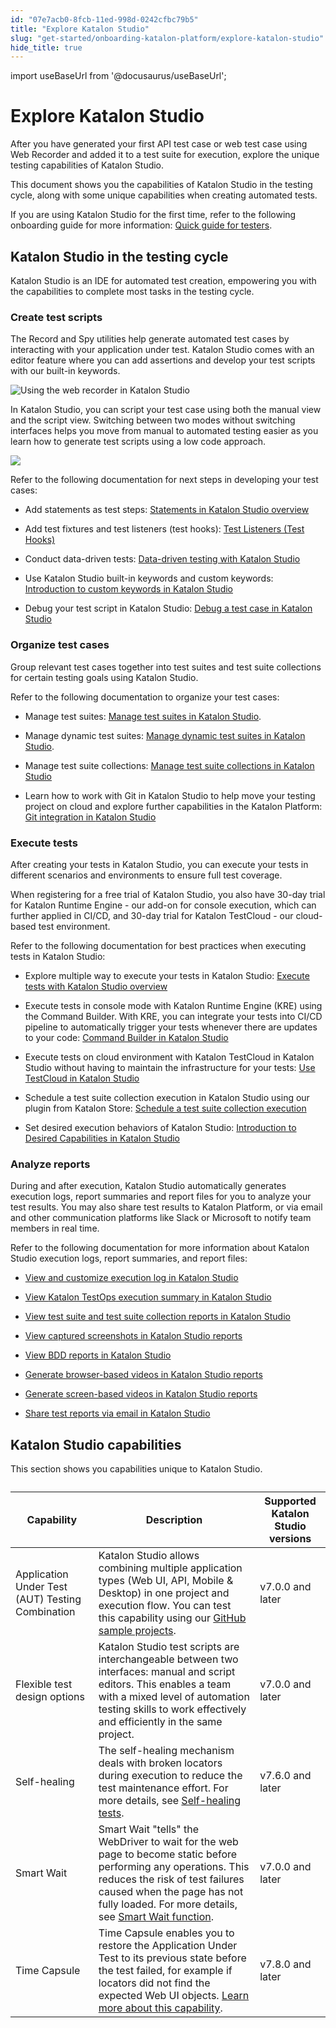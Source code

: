 ```yaml
---
id: "07e7acb0-8fcb-11ed-998d-0242cfbc79b5"
title: "Explore Katalon Studio"
slug: "get-started/onboarding-katalon-platform/explore-katalon-studio"
hide_title: true
---
```

import useBaseUrl from '@docusaurus/useBaseUrl';


# <a id="concept-8170" class="anchor_top_offset"/><a id="ariaid-title1" class="anchor_top_offset"/>Explore <span xmlns="http://www.w3.org/1999/xhtml" className="ph">Katalon Studio</span> 

<p xmlns="http://www.w3.org/1999/xhtml" className="shortdesc">After you have generated your first API test case or web test case using Web Recorder and added it to a test suite for execution, explore the unique testing capabilities of <span className="ph">Katalon Studio</span>.</p> 
<p xmlns="http://www.w3.org/1999/xhtml" className="p">This document shows you the capabilities of <span className="ph">Katalon Studio</span> in the testing cycle, along with some unique capabilities when creating automated tests.</p> 
<p xmlns="http://www.w3.org/1999/xhtml" className="p">If you are using <span className="ph">Katalon Studio</span> for the first time, refer to the following onboarding guide for more information: <a className="xref" href="/docs/get-started/onboarding-katalon-platform/quick-guide-for-testers">Quick guide for testers</a>. </p> 

## <a id="concept-3193" class="anchor_top_offset"/><span xmlns="http://www.w3.org/1999/xhtml" className="ph">Katalon Studio</span>  in the testing cycle

<p xmlns="http://www.w3.org/1999/xhtml" className="shortdesc"><span className="ph">Katalon Studio</span> is an IDE for automated test creation, empowering you with the capabilities to complete most tasks in the testing cycle.</p> 

### Create test scripts

<p xmlns="http://www.w3.org/1999/xhtml" className="p">The Record and Spy utilities help generate automated test cases by interacting with your application under test. <span className="ph">Katalon Studio</span> comes with an editor feature where you can add assertions and develop your test scripts with our built-in keywords.</p> 
<p xmlns="http://www.w3.org/1999/xhtml" className="p"><img className="image" width={800} src={useBaseUrl("/07c8b300-8fcb-11ed-998d-0242cfbc79b5.png")} alt="Using the web recorder in Katalon Studio" /></p> 
<p xmlns="http://www.w3.org/1999/xhtml" className="p">In <span className="ph">Katalon Studio</span>, you can script your test case using both the manual view and the script view. Switching between two modes without switching interfaces helps you move from manual to automated testing easier as you learn how to generate test scripts using a low code approach.</p> 
<p xmlns="http://www.w3.org/1999/xhtml" className="p"><img className="image" src={useBaseUrl("/07d05420-8fcb-11ed-998d-0242cfbc79b5.gif")} /></p> 
<div xmlns="http://www.w3.org/1999/xhtml" className="p">Refer to the following documentation for next steps in developing your test cases:<ul className="ul"><li className="li"><p className="p">Add statements as test steps: <a className="xref" href="/docs/create-tests/create-test-cases/statements/statements-in-katalon-studio-overview">Statements in <span className="ph">Katalon Studio</span> overview</a></p></li><li className="li"><p className="p">Add test fixtures and test listeners (test hooks): <a className="xref" href="/docs/create-tests/create-test-cases/test-fixtures-and-test-listeners-test-hooks-in-katalon-studio#concept-7786">Test Listeners (Test Hooks)</a></p></li><li className="li"><p className="p">Conduct data-driven tests: <a className="xref" href="/docs/create-tests/data-driven-testing/data-driven-testing-with-katalon-studio">Data-driven testing with <span className="ph">Katalon Studio</span></a></p></li><li className="li"><p className="p">Use <span className="ph">Katalon Studio</span> built-in keywords and custom keywords: <a className="xref" href="/docs/create-tests/keywords/custom-keywords/introduction-to-custom-keywords-in-katalon-studio">Introduction to custom keywords in <span className="ph">Katalon Studio</span></a></p></li><li className="li"><p className="p">Debug your test script in <span className="ph">Katalon Studio</span>: <a className="xref" href="/docs/create-tests/debug-a-test-case/debug-a-test-case-in-katalon-studio">Debug a test case in <span className="ph">Katalon Studio</span></a></p></li></ul></div>

### Organize test cases

<p xmlns="http://www.w3.org/1999/xhtml" className="p">Group relevant test cases together into test suites and test suite collections for certain testing goals using <span className="ph">Katalon Studio</span>.</p> 
<div xmlns="http://www.w3.org/1999/xhtml" className="p">Refer to the following documentation to organize your test cases:<ul className="ul"><li className="li"><p className="p">Manage test suites: <a className="xref" href="/docs/organize/manage-tests/test-suite/manage-test-suites-in-katalon-studio">Manage test suites in Katalon Studio</a>.</p></li><li className="li"><p className="p">Manage dynamic test suites: <a className="xref" href="/docs/organize/manage-tests/dynamic-test-suite/manage-dynamic-test-suites-in-katalon-studio">Manage dynamic test suites in Katalon Studio</a>.</p></li><li className="li"><p className="p">Manage test suite collections: <a className="xref" href="/docs/organize/manage-tests/manage-test-suite-collections-in-katalon-studio">Manage test suite collections in Katalon Studio</a></p></li><li className="li"><p className="p">Learn how to work with Git in Katalon Studio to help move your testing project on cloud and explore further capabilities in the Katalon Platform: <a className="xref" href="/docs/create-tests/manage-projects/project-settings/git-integration/git-integration-in-katalon-studio">Git integration in <span className="ph">Katalon Studio</span></a></p></li></ul> </div>

### Execute tests

<p xmlns="http://www.w3.org/1999/xhtml" className="p">After creating your tests in <span className="ph">Katalon Studio</span>, you can execute your tests in different scenarios and environments to ensure full test coverage.</p> 
<p xmlns="http://www.w3.org/1999/xhtml" className="p">When registering for a free trial of <span className="ph">Katalon Studio</span>, you also have 30-day trial for <span className="ph">Katalon Runtime Engine</span> - our add-on for console execution, which can further applied in CI/CD, and 30-day trial for <span className="ph">Katalon TestCloud</span> - our cloud-based test environment.</p> 
<div xmlns="http://www.w3.org/1999/xhtml" className="p">Refer to the following documentation for best practices when executing tests in <span className="ph">Katalon Studio</span>:<ul className="ul"><li className="li"><p className="p">Explore multiple way to execute your tests in <span className="ph">Katalon Studio</span>: <a className="xref" href="/docs/execute/execute-tests-with-katalon-studio/execute-tests-with-katalon-studio-overview">Execute tests with Katalon Studio overview</a></p></li><li className="li"><p className="p">Execute tests in console mode with <span className="ph">Katalon Runtime Engine (KRE)</span> using the Command Builder. With KRE, you can integrate your tests into CI/CD pipeline to automatically trigger your tests whenever there are updates to your code: <a className="xref" href="/docs/execute/katalon-runtime-engine/get-started-with-katalon-runtime-engine#id_10">Command Builder in <span className="ph">Katalon Studio</span></a></p></li><li className="li"><p className="p">Execute tests on cloud environment with <span className="ph">Katalon TestCloud</span> in <span className="ph">Katalon Studio</span> without having to maintain the infrastructure for your tests: <a className="xref" href="/docs/execute/cloud-based-test-execution/test-execution-with-testcloud/use-testcloud-in-katalon-studio">Use <span className="ph">TestCloud</span> in <span className="ph">Katalon Studio</span></a></p></li><li className="li"><p className="p">Schedule a test suite collection execution in <span className="ph">Katalon Studio</span> using our plugin from Katalon Store: <a className="xref" href="/docs/execute/schedule-test-execution/test-suite-collection-scheduler-for-katalon-studio#task-2795">Schedule a test suite collection execution</a></p></li><li className="li"><p className="p">Set desired execution behaviors of <span className="ph">Katalon Studio</span>: <a className="xref" href="/docs/create-tests/manage-projects/project-settings/desired-capabilities/introduction-to-desired-capabilities-in-katalon-studio">Introduction to Desired Capabilities in <span className="ph">Katalon Studio</span></a></p></li></ul></div>

### Analyze reports

<p xmlns="http://www.w3.org/1999/xhtml" className="p">During and after execution, <span className="ph">Katalon Studio</span> automatically generates execution logs, report summaries and report files for you to analyze your test results. You may also share test results to <span className="ph">Katalon Platform</span>, or via email and other communication platforms like Slack or Microsoft to notify team members in real time.</p> 
<div xmlns="http://www.w3.org/1999/xhtml" className="p">Refer to the following documentation for more information about <span className="ph">Katalon Studio</span> execution logs, report summaries, and report files:<ul className="ul"><li className="li"><p className="p"><a className="xref" href="/docs/analyze/reports/view-test-reports/view-test-reports-in-katalon-studio/view-and-customize-execution-log-in-katalon-studio">View and customize execution log in <span className="ph">Katalon Studio</span></a></p></li><li className="li"><p className="p"><a className="xref" href="/docs/analyze/reports/view-test-reports/view-test-reports-in-katalon-studio/view-katalon-testops-execution-summary-in-katalon-studio">View <span className="ph">Katalon TestOps</span> execution summary in <span className="ph">Katalon Studio</span></a></p></li><li className="li"><p className="p"><a className="xref" href="/docs/analyze/reports/view-test-reports/view-test-reports-in-katalon-studio/view-test-suite-and-test-suite-collection-reports-in-katalon-studio">View test suite and test suite collection reports in <span className="ph">Katalon Studio</span></a></p></li><li className="li"><p className="p"><a className="xref" href="/docs/analyze/reports/view-test-reports/view-test-reports-in-katalon-studio/view-captured-screenshots-in-katalon-studio-reports">View captured screenshots in <span className="ph">Katalon Studio</span> reports</a></p></li><li className="li"><p className="p"><a className="xref" href="/docs/analyze/reports/view-test-reports/view-test-reports-in-katalon-studio/view-bdd-reports-in-katalon-studio">View BDD reports in <span className="ph">Katalon Studio</span></a></p></li><li className="li"><p className="p"><a className="xref" href="/docs/analyze/reports/generate-test-reports/generate-browser-based-videos-in-katalon-studio-reports">Generate browser-based videos in <span className="ph">Katalon Studio</span> reports</a></p></li><li className="li"><p className="p"><a className="xref" href="/docs/analyze/reports/generate-test-reports/generate-screen-based-videos-in-katalon-studio-reports">Generate screen-based videos in <span className="ph">Katalon Studio</span> reports</a></p></li><li className="li"><p className="p"><a className="xref" href="/docs/analyze/reports/manage-reports/share-test-reports-via-email-in-katalon-studio">Share test reports via email in <span className="ph">Katalon Studio</span></a></p></li></ul></div>

## <a id="id_5" class="anchor_top_offset"/>Katalon Studio capabilities

<p xmlns="http://www.w3.org/1999/xhtml" className="p">This section shows you capabilities unique to <span className="ph">Katalon Studio</span>.</p> 
<table xmlns="http://www.w3.org/1999/xhtml" className="table anchor_top_offset" id="id_5__f5f1f755-87fb-48c9-9992-d05f8f72b71a"><caption /><colgroup><col /><col /><col /></colgroup><thead className="thead"><tr className><th className="entry anchor_top_offset" id="id_5__f5f1f755-87fb-48c9-9992-d05f8f72b71a__entry__1">Capability</th><th className="entry anchor_top_offset" id="id_5__f5f1f755-87fb-48c9-9992-d05f8f72b71a__entry__2">Description</th><th className="entry anchor_top_offset" id="id_5__f5f1f755-87fb-48c9-9992-d05f8f72b71a__entry__3">Supported Katalon Studio versions</th></tr></thead><tbody className="tbody"><tr className><td className="entry" headers="id_5__f5f1f755-87fb-48c9-9992-d05f8f72b71a__entry__1 id_5__f5f1f755-87fb-48c9-9992-d05f8f72b71a__entry__2 id_5__f5f1f755-87fb-48c9-9992-d05f8f72b71a__entry__3 ">Application Under Test (AUT) Testing Combination</td><td className="entry" headers="id_5__f5f1f755-87fb-48c9-9992-d05f8f72b71a__entry__1 id_5__f5f1f755-87fb-48c9-9992-d05f8f72b71a__entry__2 id_5__f5f1f755-87fb-48c9-9992-d05f8f72b71a__entry__3 "><span className="ph">Katalon Studio</span> allows combining multiple application types (Web UI, API, Mobile &amp; Desktop) in one project and execution flow. You can test this capability using our <a className="xref j-external-link" href="https://github.com/katalon-studio-samples" target="_blank">GitHub sample projects</a>.</td><td className="entry" headers="id_5__f5f1f755-87fb-48c9-9992-d05f8f72b71a__entry__1 id_5__f5f1f755-87fb-48c9-9992-d05f8f72b71a__entry__2 id_5__f5f1f755-87fb-48c9-9992-d05f8f72b71a__entry__3 ">v7.0.0 and later</td></tr><tr className><td className="entry" headers="id_5__f5f1f755-87fb-48c9-9992-d05f8f72b71a__entry__1 id_5__f5f1f755-87fb-48c9-9992-d05f8f72b71a__entry__2 id_5__f5f1f755-87fb-48c9-9992-d05f8f72b71a__entry__3 ">Flexible test design options</td><td className="entry" headers="id_5__f5f1f755-87fb-48c9-9992-d05f8f72b71a__entry__1 id_5__f5f1f755-87fb-48c9-9992-d05f8f72b71a__entry__2 id_5__f5f1f755-87fb-48c9-9992-d05f8f72b71a__entry__3 "><span className="ph">Katalon Studio</span> test scripts are interchangeable between two interfaces: manual and script editors. This enables a team with a mixed level of automation testing skills to work effectively and efficiently in the same project.</td><td className="entry" headers="id_5__f5f1f755-87fb-48c9-9992-d05f8f72b71a__entry__1 id_5__f5f1f755-87fb-48c9-9992-d05f8f72b71a__entry__2 id_5__f5f1f755-87fb-48c9-9992-d05f8f72b71a__entry__3 ">v7.0.0 and later</td></tr><tr className><td className="entry" headers="id_5__f5f1f755-87fb-48c9-9992-d05f8f72b71a__entry__1 id_5__f5f1f755-87fb-48c9-9992-d05f8f72b71a__entry__2 id_5__f5f1f755-87fb-48c9-9992-d05f8f72b71a__entry__3 ">Self-healing</td><td className="entry" headers="id_5__f5f1f755-87fb-48c9-9992-d05f8f72b71a__entry__1 id_5__f5f1f755-87fb-48c9-9992-d05f8f72b71a__entry__2 id_5__f5f1f755-87fb-48c9-9992-d05f8f72b71a__entry__3 ">The self-healing mechanism deals with broken locators during execution to reduce the test maintenance effort. For more details, see <a className="xref" href="/docs/maintain/self-healing-tests-in-katalon-studio">Self-healing tests</a>.</td><td className="entry" headers="id_5__f5f1f755-87fb-48c9-9992-d05f8f72b71a__entry__1 id_5__f5f1f755-87fb-48c9-9992-d05f8f72b71a__entry__2 id_5__f5f1f755-87fb-48c9-9992-d05f8f72b71a__entry__3 ">v7.6.0 and later</td></tr><tr className><td className="entry" headers="id_5__f5f1f755-87fb-48c9-9992-d05f8f72b71a__entry__1 id_5__f5f1f755-87fb-48c9-9992-d05f8f72b71a__entry__2 id_5__f5f1f755-87fb-48c9-9992-d05f8f72b71a__entry__3 ">Smart Wait</td><td className="entry" headers="id_5__f5f1f755-87fb-48c9-9992-d05f8f72b71a__entry__1 id_5__f5f1f755-87fb-48c9-9992-d05f8f72b71a__entry__2 id_5__f5f1f755-87fb-48c9-9992-d05f8f72b71a__entry__3 ">Smart Wait "tells" the WebDriver to wait for the web page to become static before performing any operations. This reduces the risk of test failures caused when the page has not fully loaded. For more details, see <a className="xref" href="/docs/create-tests/record-and-spy/webui-record-and-spy-utilities/smart-wait-function">Smart Wait function</a>.</td><td className="entry" headers="id_5__f5f1f755-87fb-48c9-9992-d05f8f72b71a__entry__1 id_5__f5f1f755-87fb-48c9-9992-d05f8f72b71a__entry__2 id_5__f5f1f755-87fb-48c9-9992-d05f8f72b71a__entry__3 ">v7.0.0 and later</td></tr><tr className><td className="entry" headers="id_5__f5f1f755-87fb-48c9-9992-d05f8f72b71a__entry__1 id_5__f5f1f755-87fb-48c9-9992-d05f8f72b71a__entry__2 id_5__f5f1f755-87fb-48c9-9992-d05f8f72b71a__entry__3 ">Time Capsule</td><td className="entry" headers="id_5__f5f1f755-87fb-48c9-9992-d05f8f72b71a__entry__1 id_5__f5f1f755-87fb-48c9-9992-d05f8f72b71a__entry__2 id_5__f5f1f755-87fb-48c9-9992-d05f8f72b71a__entry__3 ">Time Capsule enables you to restore the Application Under Test to its previous state before the test failed, for example if locators did not find the expected Web UI objects. <a className="xref" href="/docs/maintain/fix-broken-web-test-objects-with-time-capsule-in-katalon-studio">Learn more about this capability</a>.</td><td className="entry" headers="id_5__f5f1f755-87fb-48c9-9992-d05f8f72b71a__entry__1 id_5__f5f1f755-87fb-48c9-9992-d05f8f72b71a__entry__2 id_5__f5f1f755-87fb-48c9-9992-d05f8f72b71a__entry__3 ">v7.8.0 and later</td></tr></tbody></table> 

